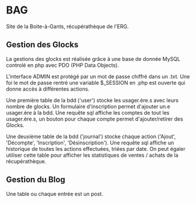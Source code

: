 # BAG

Site de la Boite-à-Gants, récupérathèque de l'ERG.

## Gestion des Glocks

La gestions des glocks est réalisée grâce à une base de donnée MySQL controlé en php avec PDO (PHP Data Objects).

L'interface ADMIN est protégé par un mot de passe chiffré dans un .txt. 
Une foi le mot de passe rentré une variable $_SESSION en .php est ouverte qui donne accès à différentes actions.

Une première table de la bdd ('user') stocke les usager.ère.s avec leurs nombre de glocks.
Un formulaire d'inscription permet d'ajouter un.e usager.ère à la bdd.
Une requête sql affiche les comptes de tout les usager.ère.s, un bouton pour chaque compte permet d'ajouter/retirer des Glocks.

Une deuxième table de la bdd ('journal') stocke chaque action ('Ajout', 'Décompte', 'Inscription', 'Désinscription').
Une requête sql affiche un historique de toutes les actions effectuées, triées par date.
On peut égaler utiliser cette table pour afficher les statistiques de ventes / achats de la récupérathèque.

## Gestion du Blog

Une table ou chaque entrée est un post.
